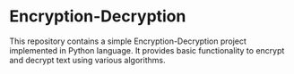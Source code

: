 # Encryption-Decryption
This repository contains a simple Encryption-Decryption project implemented in Python language. It provides basic functionality to encrypt and decrypt text using various algorithms.
